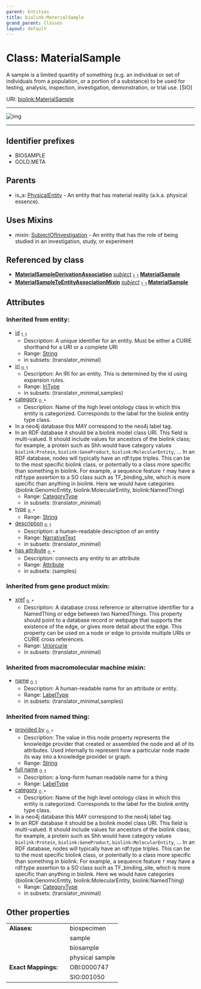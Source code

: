 ```yaml
---
parent: Entities
title: biolink:MaterialSample
grand_parent: Classes
layout: default
---
```


# Class: MaterialSample


A sample is a limited quantity of something (e.g. an individual or set of individuals from a population, or a portion of a substance) to be used for testing, analysis, inspection, investigation, demonstration, or trial use. [SIO]

URI: [biolink:MaterialSample](https://w3id.org/biolink/vocab/MaterialSample)


---

![img](https://yuml.me/diagram/nofunky;dir:TB/class/[SubjectOfInvestigation],[PhysicalEntity],[MaterialSampleToEntityAssociationMixin],[MaterialSampleDerivationAssociation],[MaterialSampleDerivationAssociation]-%20subject%201..1%3E[MaterialSample%7Cprovided_by(i):string%20%2A;xref(i):uriorcurie%20%2A;full_name(i):label_type%20%3F;category(i):category_type%20%2B;id(i):string;iri(i):iri_type%20%3F;type(i):string%20%2A;name(i):label_type%20%3F;description(i):narrative_text%20%3F],[MaterialSampleToEntityAssociationMixin]-%20subject%201..1%3E[MaterialSample],[MaterialSample]uses%20-.-%3E[SubjectOfInvestigation],[PhysicalEntity]%5E-[MaterialSample],[Attribute])

---


## Identifier prefixes

 * BIOSAMPLE
 * GOLD.META

## Parents

 *  is_a: [PhysicalEntity](PhysicalEntity.md) - An entity that has material reality (a.k.a. physical essence).

## Uses Mixins

 *  mixin: [SubjectOfInvestigation](SubjectOfInvestigation.md) - An entity that has the role of being studied in an investigation, study, or experiment

## Referenced by class

 *  **[MaterialSampleDerivationAssociation](MaterialSampleDerivationAssociation.md)** *[subject](subject.md)*  <sub>1..1</sub>  **[MaterialSample](MaterialSample.md)**
 *  **[MaterialSampleToEntityAssociationMixin](MaterialSampleToEntityAssociationMixin.md)** *[subject](subject.md)*  <sub>1..1</sub>  **[MaterialSample](MaterialSample.md)**

## Attributes


### Inherited from entity:

 * [id](id.md)  <sub>1..1</sub>
     * Description: A unique identifier for an entity. Must be either a CURIE shorthand for a URI or a complete URI
     * Range: [String](types/String.md)
     * in subsets: (translator_minimal)
 * [iri](iri.md)  <sub>0..1</sub>
     * Description: An IRI for an entity. This is determined by the id using expansion rules.
     * Range: [IriType](types/IriType.md)
     * in subsets: (translator_minimal,samples)
 * [category](category.md)  <sub>0..\*</sub>
     * Description: Name of the high level ontology class in which this entity is categorized. Corresponds to the label for the biolink entity type class.
 * In a neo4j database this MAY correspond to the neo4j label tag.
 * In an RDF database it should be a biolink model class URI.
This field is multi-valued. It should include values for ancestors of the biolink class; for example, a protein such as Shh would have category values `biolink:Protein`, `biolink:GeneProduct`, `biolink:MolecularEntity`, ...
In an RDF database, nodes will typically have an rdf:type triples. This can be to the most specific biolink class, or potentially to a class more specific than something in biolink. For example, a sequence feature `f` may have a rdf:type assertion to a SO class such as TF_binding_site, which is more specific than anything in biolink. Here we would have categories {biolink:GenomicEntity, biolink:MolecularEntity, biolink:NamedThing}
     * Range: [CategoryType](types/CategoryType.md)
     * in subsets: (translator_minimal)
 * [type](type.md)  <sub>0..\*</sub>
     * Range: [String](types/String.md)
 * [description](description.md)  <sub>0..1</sub>
     * Description: a human-readable description of an entity
     * Range: [NarrativeText](types/NarrativeText.md)
     * in subsets: (translator_minimal)
 * [has attribute](has_attribute.md)  <sub>0..\*</sub>
     * Description: connects any entity to an attribute
     * Range: [Attribute](Attribute.md)
     * in subsets: (samples)

### Inherited from gene product mixin:

 * [xref](xref.md)  <sub>0..\*</sub>
     * Description: A database cross reference or alternative identifier for a NamedThing or edge between two  NamedThings.  This property should point to a database record or webpage that supports the existence of the edge, or  gives more detail about the edge. This property can be used on a node or edge to provide multiple URIs or CURIE cross references.
     * Range: [Uriorcurie](types/Uriorcurie.md)
     * in subsets: (translator_minimal)

### Inherited from macromolecular machine mixin:

 * [name](name.md)  <sub>0..1</sub>
     * Description: A human-readable name for an attribute or entity.
     * Range: [LabelType](types/LabelType.md)
     * in subsets: (translator_minimal,samples)

### Inherited from named thing:

 * [provided by](provided_by.md)  <sub>0..\*</sub>
     * Description: The value in this node property represents the knowledge provider that created or assembled the node and all of its attributes.  Used internally to represent how a particular node made its way into a knowledge provider or graph.
     * Range: [String](types/String.md)
 * [full name](full_name.md)  <sub>0..1</sub>
     * Description: a long-form human readable name for a thing
     * Range: [LabelType](types/LabelType.md)
 * [category](category.md)  <sub>0..\*</sub>
     * Description: Name of the high level ontology class in which this entity is categorized. Corresponds to the label for the biolink entity type class.
 * In a neo4j database this MAY correspond to the neo4j label tag.
 * In an RDF database it should be a biolink model class URI.
This field is multi-valued. It should include values for ancestors of the biolink class; for example, a protein such as Shh would have category values `biolink:Protein`, `biolink:GeneProduct`, `biolink:MolecularEntity`, ...
In an RDF database, nodes will typically have an rdf:type triples. This can be to the most specific biolink class, or potentially to a class more specific than something in biolink. For example, a sequence feature `f` may have a rdf:type assertion to a SO class such as TF_binding_site, which is more specific than anything in biolink. Here we would have categories {biolink:GenomicEntity, biolink:MolecularEntity, biolink:NamedThing}
     * Range: [CategoryType](types/CategoryType.md)
     * in subsets: (translator_minimal)

## Other properties

|  |  |  |
| --- | --- | --- |
| **Aliases:** | | biospecimen |
|  | | sample |
|  | | biosample |
|  | | physical sample |
| **Exact Mappings:** | | OBI:0000747 |
|  | | SIO:001050 |

